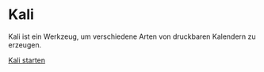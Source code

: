 # Kali

Kali ist ein Werkzeug, um verschiedene Arten von druckbaren Kalendern zu erzeugen.

[Kali starten](https://kali-kalender.vercel.app)